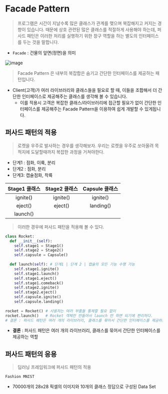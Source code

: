 # Facade Pattern
> 프로그램은 시간이 지날수록 많은 클래스가 관계를 맺으며 복잡해지고 커지는 경향이 있습니다.
> 때문에 상호 관련된 많은 클래스를 적절하게 사용해야 하는데,
> 퍼사드 패턴은 이러한 처리를 실행하기 위한 창구 역할을 하는 별도의 인터페이스를 두는 것을 말합니다.
 


* ```Facade``` : 건물의 앞면(정면)을 의미

![image](https://user-images.githubusercontent.com/96826443/160956526-01e6666a-ff17-4297-a057-6e17a53ac489.png)
> Facade Pattern 은 내부의 복잡합은 숨기고 간단한 인터페이스를 제공하는 패턴입니다.
* Client(고객)가 여러 라이브러리와 클래스들을 필요로 할 때, 이들을 조합해서 더 간단한 인터페이스로 제공해주는 클래스를 생각해 볼 수 있습니다.
  * 이를 적용시 고객은 복잡한 클래스/라이브러리에 접근할 필요가 없이 간단한 인터페이스를 제공해주는 Facade Pattern을 이용하여 쉽게 개발할 수 있게됩니다.

## 퍼사드 패턴의 적용
> 로켓을 우주로 발사하는 경우를 생각해보자.
> 우리는 로켓을 우주로 쏘아올려 목적지에 도달할때까지 복잡한 과정을 거쳐야한다.
* 단계1 : 점화, 이륙, 분리
* 단계2 : 점화, 분리
* 단계3: 캡슐점화, 착륙

| Stage1 클래스 | Stage2 클래스 | Capsule 클래스 |
| :---: | :---: | :---: |
| ignite() | ignite() | ignite() |
| eject() | eject() | landing() |
| launch() | | |
> 이러한 경우에 퍼사드 패턴을 적용해 볼 수 있다.

```python
class Rocket:
  def __init__(self):
    self.stage1 = Stage1()
    self.stage2 = Stage2()
    self.capsule = Capsule()
  
  def launch(self): # 단계1 | 단계 2 | 캡슐의 모든 기능 수행 가능
    self.stage1.ignite()
    self.stage1.launch()
    self.stage1.eject()
    self.stage1.comeback()
    self.stage2.ignite()
    self.stage2.eject()
    self.capsule.ignite()
    self.capsule.landing()
    
rocket = Rocket() # 사용자는 여러 부품들 통제할 필요 없이
rocket.launch()   # Rocket 객체만 만들어서 launch 만 하면 되기에 편리하다.
# 결론 : 퍼사드 패턴은 여러 개의 라이브러리, 클래스를 묶어서 간단한 인터페이스를 제공하는 역할

```
* **결론** : 퍼사드 패턴은 여러 개의 라이브러리, 클래스를 묶어서 간단한 인터페이스를 제공하는 역할

## 퍼사드 패턴의 응용
> 딥러닝 프레임워크에 퍼사드 패턴의 적용

```Fashion MNIST```
* 70000개의 28x28 픽셀의 이미지와 10개의 클래스 정답으로 구성된 Data Set


